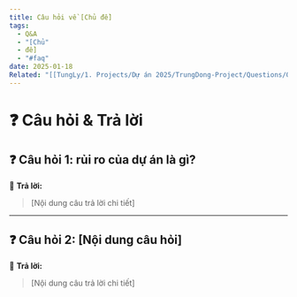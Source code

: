 ```yaml
---
title: Câu hỏi về [Chủ đề]
tags:
  - Q&A
  - "[Chủ"
  - đề]
  - "#faq"
date: 2025-01-18
Related: "[[TungLy/1. Projects/Dự án 2025/TrungDong-Project/Questions/Question|Question]]"
---
```


# ❓ Câu hỏi & Trả lời 

## ❓ Câu hỏi 1: rủi ro của dự án là gì?
💬 **Trả lời:**  
> [Nội dung câu trả lời chi tiết]

---

## ❓ Câu hỏi 2: [Nội dung câu hỏi]
💬 **Trả lời:**  
> [Nội dung câu trả lời chi tiết]
